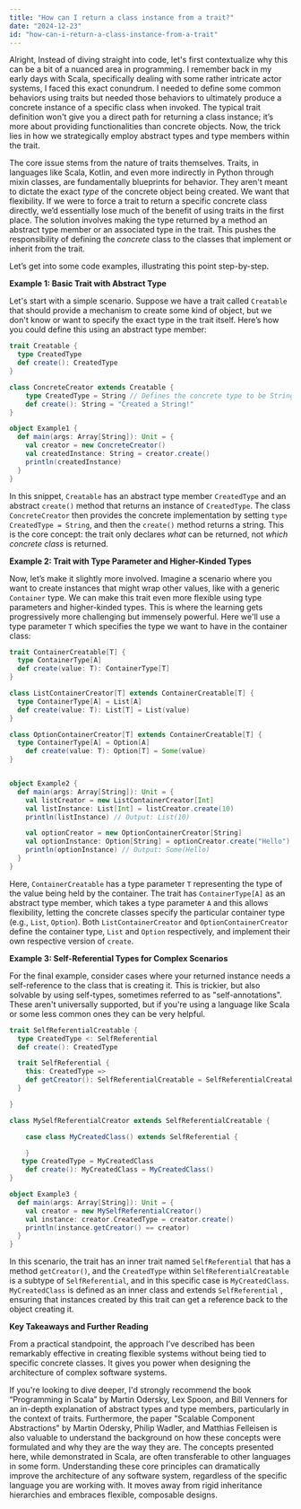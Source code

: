 ```yaml
---
title: "How can I return a class instance from a trait?"
date: "2024-12-23"
id: "how-can-i-return-a-class-instance-from-a-trait"
---
```


Alright,  Instead of diving straight into code, let's first contextualize why this can be a bit of a nuanced area in programming. I remember back in my early days with Scala, specifically dealing with some rather intricate actor systems, I faced this exact conundrum. I needed to define some common behaviors using traits but needed those behaviors to ultimately produce a concrete instance of a specific class when invoked. The typical trait definition won't give you a direct path for returning a class instance; it’s more about providing functionalities than concrete objects. Now, the trick lies in how we strategically employ abstract types and type members within the trait.

The core issue stems from the nature of traits themselves. Traits, in languages like Scala, Kotlin, and even more indirectly in Python through mixin classes, are fundamentally blueprints for behavior. They aren't meant to dictate the exact *type* of the concrete object being created. We want that flexibility. If we were to force a trait to return a specific concrete class directly, we’d essentially lose much of the benefit of using traits in the first place. The solution involves making the type returned by a method an abstract type member or an associated type in the trait. This pushes the responsibility of defining the *concrete* class to the classes that implement or inherit from the trait.

Let’s get into some code examples, illustrating this point step-by-step.

**Example 1: Basic Trait with Abstract Type**

Let's start with a simple scenario. Suppose we have a trait called `Creatable` that should provide a mechanism to create some kind of object, but we don't know or want to specify the exact type in the trait itself. Here’s how you could define this using an abstract type member:

```scala
trait Creatable {
  type CreatedType
  def create(): CreatedType
}

class ConcreteCreator extends Creatable {
    type CreatedType = String // Defines the concrete type to be String
    def create(): String = "Created a String!"
}

object Example1 {
  def main(args: Array[String]): Unit = {
    val creator = new ConcreteCreator()
    val createdInstance: String = creator.create()
    println(createdInstance)
  }
}
```

In this snippet, `Creatable` has an abstract type member `CreatedType` and an abstract `create()` method that returns an instance of `CreatedType`. The class `ConcreteCreator` then provides the concrete implementation by setting `type CreatedType = String`, and then the `create()` method returns a string. This is the core concept: the trait only declares *what* can be returned, not *which concrete class* is returned.

**Example 2: Trait with Type Parameter and Higher-Kinded Types**

Now, let’s make it slightly more involved. Imagine a scenario where you want to create instances that might wrap other values, like with a generic `Container` type. We can make this trait even more flexible using type parameters and higher-kinded types. This is where the learning gets progressively more challenging but immensely powerful. Here we'll use a type parameter `T` which specifies the type we want to have in the container class:

```scala
trait ContainerCreatable[T] {
  type ContainerType[A]
  def create(value: T): ContainerType[T]
}

class ListContainerCreator[T] extends ContainerCreatable[T] {
  type ContainerType[A] = List[A]
  def create(value: T): List[T] = List(value)
}

class OptionContainerCreator[T] extends ContainerCreatable[T] {
  type ContainerType[A] = Option[A]
    def create(value: T): Option[T] = Some(value)
}


object Example2 {
  def main(args: Array[String]): Unit = {
    val listCreator = new ListContainerCreator[Int]
    val listInstance: List[Int] = listCreator.create(10)
    println(listInstance) // Output: List(10)

    val optionCreator = new OptionContainerCreator[String]
    val optionInstance: Option[String] = optionCreator.create("Hello")
    println(optionInstance) // Output: Some(Hello)
  }
}

```

Here, `ContainerCreatable` has a type parameter `T` representing the type of the value being held by the container. The trait has `ContainerType[A]` as an abstract type member, which takes a type parameter `A` and this allows flexibility, letting the concrete classes specify the particular container type (e.g., `List`, `Option`). Both `ListContainerCreator` and `OptionContainerCreator` define the container type, `List` and `Option` respectively, and implement their own respective version of `create`.

**Example 3: Self-Referential Types for Complex Scenarios**

For the final example, consider cases where your returned instance needs a self-reference to the class that is creating it. This is trickier, but also solvable by using self-types, sometimes referred to as "self-annotations". These aren't universally supported, but if you're using a language like Scala or some less common ones they can be very helpful.

```scala
trait SelfReferentialCreatable {
  type CreatedType <: SelfReferential
  def create(): CreatedType

  trait SelfReferential {
    this: CreatedType =>
    def getCreator(): SelfReferentialCreatable = SelfReferentialCreatable.this
  }

}

class MySelfReferentialCreator extends SelfReferentialCreatable {

    case class MyCreatedClass() extends SelfReferential {

    }
   type CreatedType = MyCreatedClass
    def create(): MyCreatedClass = MyCreatedClass()
}

object Example3 {
  def main(args: Array[String]): Unit = {
    val creator = new MySelfReferentialCreator()
    val instance: creator.CreatedType = creator.create()
    println(instance.getCreator() == creator)
  }
}
```

In this scenario, the trait has an inner trait named `SelfReferential` that has a method `getCreator()`, and the `CreatedType` within `SelfReferentialCreatable` is a subtype of `SelfReferential`, and in this specific case is `MyCreatedClass`. `MyCreatedClass` is defined as an inner class and extends `SelfReferential` , ensuring that instances created by this trait can get a reference back to the object creating it.

**Key Takeaways and Further Reading**

From a practical standpoint, the approach I’ve described has been remarkably effective in creating flexible systems without being tied to specific concrete classes. It gives you power when designing the architecture of complex software systems.

If you're looking to dive deeper, I'd strongly recommend the book “Programming in Scala” by Martin Odersky, Lex Spoon, and Bill Venners for an in-depth explanation of abstract types and type members, particularly in the context of traits. Furthermore, the paper "Scalable Component Abstractions" by Martin Odersky, Philip Wadler, and Matthias Felleisen is also valuable to understand the background on how these concepts were formulated and why they are the way they are. The concepts presented here, while demonstrated in Scala, are often transferable to other languages in some form. Understanding these core principles can dramatically improve the architecture of any software system, regardless of the specific language you are working with. It moves away from rigid inheritance hierarchies and embraces flexible, composable designs.
